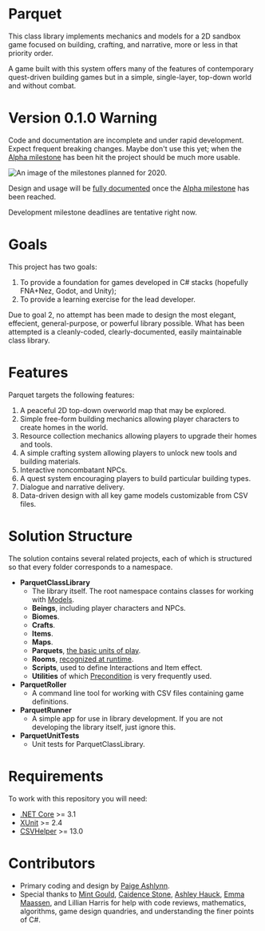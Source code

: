 # Parquet

This class library implements mechanics and models for a 2D sandbox game focused on building, crafting, and narrative, more or less in that priority order.

A game built with this system offers many of the features of contemporary quest-driven building games but in a simple, single-layer, top-down world and without combat.

# Version 0.1.0 Warning

Code and documentation are incomplete and under rapid development.  Expect frequent breaking changes.  Maybe don't use this yet; when the [Alpha milestone](https://github.com/mxashlynn/Parquet/milestone/2) has been hit the project should be much more usable.

![An image of the milestones planned for 2020\.](https://media.githubusercontent.com/media/mxashlynn/Parquet/master/Documentation/Parquet_Roadmap_2020.png "Parquet Development Roadmap 2020")

Design and usage will be [fully documented](https://github.com/mxashlynn/Parquet/tree/master/Documentation) once the [Alpha milestone](https://github.com/mxashlynn/Parquet/milestone/2) has been reached.

Development milestone deadlines are tentative right now.

# Goals

This project has two goals:

1. To provide a foundation for games developed in C# stacks (hopefully FNA+Nez, Godot, and Unity);
2. To provide a learning exercise for the lead developer.

Due to goal 2, no attempt has been made to design the most elegant, effecient, general-purpose, or powerful library possible.
What has been attempted is a cleanly-coded, clearly-documented, easily maintainable class library.

# Features

Parquet targets the following features:

1. A peaceful 2D top-down overworld map that may be explored.
2. Simple free-form building mechanics allowing player characters to create homes in the world.
3. Resource collection mechanics allowing players to upgrade their homes and tools.
4. A simple crafting system allowing players to unlock new tools and building materials.
5. Interactive noncombatant NPCs.
6. A quest system encouraging players to build particular building types.
7. Dialogue and narrative delivery.
8. Data-driven design with all key game models customizable from CSV files.

# Solution Structure

The solution contains several related projects, each of which is structured so that every folder corresponds to a namespace.

- **ParquetClassLibrary**
    - The library itself. The root namespace contains classes for working with [Models](https://github.com/mxashlynn/Parquet/blob/master/Documentation/2-How_Parquet_Handles_Game_Objects.md).
    - **Beings**, including player characters and NPCs.
    - **Biomes**.
    - **Crafts**.
    - **Items**.
    - **Maps**.
    - **Parquets**, [the basic units of play](https://github.com/mxashlynn/Parquet/blob/master/Documentation/3-How_Parquets_Work.md).
    - **Rooms**, [recognized at runtime](https://github.com/mxashlynn/Parquet/blob/master/Documentation/4.-Room_Detection_and_Type_Assignment.md).
    - **Scripts**, used to define Interactions and Item effect.
    - **Utilities** of which [Precondition](https://github.com/mxashlynn/Parquet/blob/master/ParquetClassLibrary/Utilities/Precondition.cs) is very frequently used.
- **ParquetRoller**
    - A command line tool for working with CSV files containing game definitions.
- **ParquetRunner**
    - A simple app for use in library development.  If you are not developing the library itself, just ignore this.
- **ParquetUnitTests**
    - Unit tests for ParquetClassLibrary.

# Requirements

To work with this repository you will need:

- [.NET Core](https://dotnet.microsoft.com/download/dotnet-core) >= 3.1
- [XUnit](https://github.com/xunit/xunit) >= 2.4
- [CSVHelper](https://joshclose.github.io/CsvHelper/)  >= 13.0

# Contributors
- Primary coding and design by [Paige Ashlynn](https://github.com/mxashlynn/).
- Special thanks to [Mint Gould](https://github.com/WispyMouse), [Caidence Stone](https://github.com/caidencestone), [Ashley Hauck](https://github.com/khyperia), [Emma Maassen](https://github.com/Enichan), and Lillian Harris for help with code reviews, mathematics, algorithms, game design quandries, and understanding the finer points of C#.
